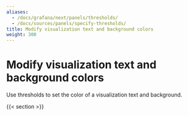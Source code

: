 ```yaml
---
aliases:
  - /docs/grafana/next/panels/thresholds/
  - /docs/sources/panels/specify-thresholds/
title: Modify visualization text and background colors
weight: 300
---
```


# Modify visualization text and background colors

Use thresholds to set the color of a visualization text and background.

{{< section >}}
